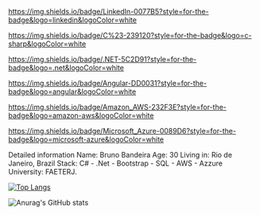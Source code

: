 <!--
**bandeirabruno/bandeirabruno** is a ✨ _special_ ✨ repository because its `README.md` (this file) appears on your GitHub profile.

Here are some ideas to get you started:

- 🔭 I’m currently working on ...
- 🌱 I’m currently learning ...
- 👯 I’m looking to collaborate on ...
- 🤔 I’m looking for help with ...
- 💬 Ask me about ...
- 📫 How to reach me: ...
- 😄 Pronouns: ...
- ⚡ Fun fact: ...
-->

https://img.shields.io/badge/LinkedIn-0077B5?style=for-the-badge&logo=linkedin&logoColor=white

https://img.shields.io/badge/C%23-239120?style=for-the-badge&logo=c-sharp&logoColor=white

https://img.shields.io/badge/.NET-5C2D91?style=for-the-badge&logo=.net&logoColor=white

https://img.shields.io/badge/Angular-DD0031?style=for-the-badge&logo=angular&logoColor=white

https://img.shields.io/badge/Amazon_AWS-232F3E?style=for-the-badge&logo=amazon-aws&logoColor=white

https://img.shields.io/badge/Microsoft_Azure-0089D6?style=for-the-badge&logo=microsoft-azure&logoColor=white


Detailed information
Name: Bruno Bandeira
Age: 30
Living in: Rio de Janeiro, Brazil
Stack: C# - .Net - Bootstrap - SQL - AWS - Azzure
University: FAETERJ.

[![Top Langs](https://github-readme-stats.vercel.app/api/top-langs/?username=bandeirabruno&layout=compact&theme=tokyonight)](https://github.com/bandeirabruno/github-readme-stats)

![Anurag's GitHub stats](https://github-readme-stats.vercel.app/api?username=bandeirabruno&show_icons=true&theme=tokyonight)